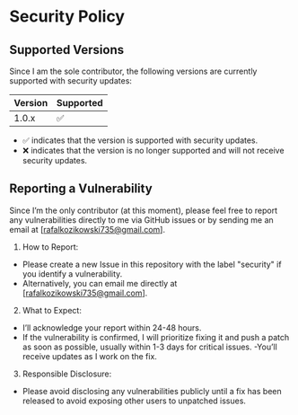 # Security Policy

## Supported Versions

Since I am the sole contributor, the following versions are currently supported with security updates:

| Version | Supported          |
| ------- | ------------------ |
| 1.0.x   | :white_check_mark: |

- :white_check_mark: indicates that the version is supported with security updates.
- :x: indicates that the version is no longer supported and will not receive security updates.

## Reporting a Vulnerability

Since I’m the only contributor (at this moment), please feel free to report any vulnerabilities directly to me via GitHub issues or by sending me an email at [rafalkozikowski735@gmail.com].

1. How to Report:
- Please create a new Issue in this repository with the label "security" if you identify a vulnerability.
- Alternatively, you can email me directly at [rafalkozikowski735@gmail.com].
2. What to Expect:
- I’ll acknowledge your report within 24-48 hours.
- If the vulnerability is confirmed, I will prioritize fixing it and push a patch as soon as possible, usually within 1-3 days for critical issues.
-You’ll receive updates as I work on the fix.
3. Responsible Disclosure:
- Please avoid disclosing any vulnerabilities publicly until a fix has been released to avoid exposing other users to unpatched issues.
